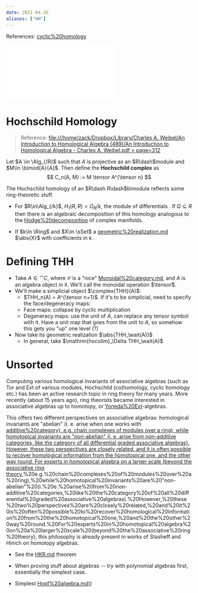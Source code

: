 ```yaml
---
date: 2021-04-26
aliases: ["HH"]
---
```


References: [cyclic%20homology](cyclic%20homology)

![](../attachments/1214427886.pdf)

# Hochschild Homology

> Reference: [file:///home/zack/Dropbox/Library/Charles A. Weibel/An Introduction to Homological Algebra (489)/An Introduction to Homological Algebra - Charles A. Weibel.pdf > page=312](file:///home/zack/Dropbox/Library/Charles%20A.%20Weibel/An%20Introduction%20to%20Homological%20Algebra%20(489)/An%20Introduction%20to%20Homological%20Algebra%20-%20Charles%20A.%20Weibel.pdf#page=312)

Let $A \in \Alg_{/R}$ such that $A$ is projective as an $R\dash$module and $M\in \bimod{A}{A}$. Then define the **Hochschild complex** as
$$
C_n(A, M) := M \tensor A^{\tensor n}
$$

The Hochschild homology of an $R\dash R\dash$bimodule reflects some ring-theoretic stuff. 

- For $R\in\Alg_{/k}$, $H_1(R,R) = \Omega_R/k$, the module of differentials . If $Q\subseteq R$ then there is an algebraic decomposition of this homology analogous to the [Hodge%20decomposition](Hodge%20decomposition) of complex manifolds.

- If $k\in \Ring$ and $X\in \sSet$ a [geometric%20realization.md](geometric%20realization.md)  $\abs{X}$ with coefficients in $k$.

# Defining THH

- Take $A \in \cat{C}$, where $\mathcal C$ is a "nice" [Monoidal%20category.md](Monoidal%20category.md), and $A$ is an algebra object in it. We'll call the monoidal operation $\tensor$.
- We'll make a simplicial object $\complex{THH}(A)$:
  - $THH_n(A) = A^{\tensor n+1}$. If it's to be simplicial, need to specify the face/degeneracy maps:
  - Face maps: collapse by cyclic multiplication
  - Degeneracy maps: use the unit of $A$, can replace any tensor symbol with it. Have a unit map that goes from the unit to $A$, so somehow this gets you "up" one level (?)
- Now take its geometric realization $\abs{THH_\wait(A)}$
  - In general, take $\mathrm{hocolim}_\Delta THH_\wait(A)$

# Unsorted

Computing various homological invariants of associative algebras (such as Tor and Ext of various modules, Hochschild (co)homology, cyclic homology etc.) has been an active research topic in ring theory for many years. More recently (about 15 years ago), ring theorists became interested in associative algebras up to homotopy, or [Yoneda%20Ext](Yoneda%20Ext)-algebras.

This offers two different perspectives on associative algebras: homological invariants are "abelian" (i. e. arise when one works with [additive%20category), e.g. chain complexes of modules over a ring), while homotopical invariants are "non-abelian" (i. e. arise from non-additive categories, like the category of all differential graded associative algebras). However, these two perspectives are closely related, and it is often possible to recover homological information from the homotopical one, and the other way round. For experts in homotopical algebra on a larger scale (beyond the associative ring theory](additive%20category),%20e.g.%20chain%20complexes%20of%20modules%20over%20a%20ring),%20while%20homotopical%20invariants%20are%20"non-abelian"%20(i.%20e.%20arise%20from%20non-additive%20categories,%20like%20the%20category%20of%20all%20differential%20graded%20associative%20algebras).%20However,%20these%20two%20perspectives%20are%20closely%20related,%20and%20it%20is%20often%20possible%20to%20recover%20homological%20information%20from%20the%20homotopical%20one,%20and%20the%20other%20way%20round.%20For%20experts%20in%20homotopical%20algebra%20on%20a%20larger%20scale%20(beyond%20the%20associative%20ring%20theory), this philosophy is already present in works of Stasheff and Hinich on homotopy algebras.


- See the [HKR.md](HKR.md) theorem

- When proving stuff about algebras -- try with polynomial algebras first, essentially the simplest case.
- Simplest [Hopf%20algebra.md)](Hopf%20algebra.md))
